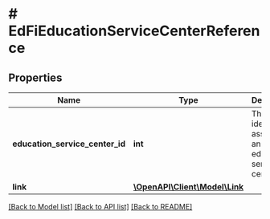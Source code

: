 # # EdFiEducationServiceCenterReference

## Properties

Name | Type | Description | Notes
------------ | ------------- | ------------- | -------------
**education_service_center_id** | **int** | The identifier assigned to an education service center. |
**link** | [**\OpenAPI\Client\Model\Link**](Link.md) |  | [optional]

[[Back to Model list]](../../README.md#models) [[Back to API list]](../../README.md#endpoints) [[Back to README]](../../README.md)
